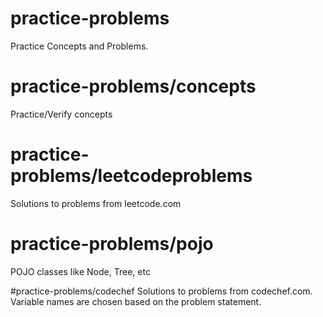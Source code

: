 # practice-problems
Practice Concepts and Problems.

# practice-problems/concepts
Practice/Verify concepts

# practice-problems/leetcodeproblems
Solutions to problems from leetcode.com

# practice-problems/pojo
POJO classes like Node, Tree, etc

#practice-problems/codechef
Solutions to problems from codechef.com. Variable names are chosen based on the problem statement.
